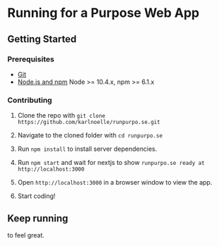 # Running for a Purpose Web App

## Getting Started

### Prerequisites

- [Git](https://git-scm.com/)
- [Node.js and npm](http://nodejs.org) Node >= 10.4.x, npm >= 6.1.x

### Contributing

1. Clone the repo with `git clone https://github.com/karlnoelle/runpurpo.se.git`

2. Navigate to the cloned folder with `cd runpurpo.se`

3. Run `npm install` to install server dependencies.

4. Run `npm start` and wait for nextjs to show `runpurpo.se ready at http://localhost:3000`

5. Open `http://localhost:3000` in a browser window to view the app.

6. Start coding!

## Keep running

to feel great.
